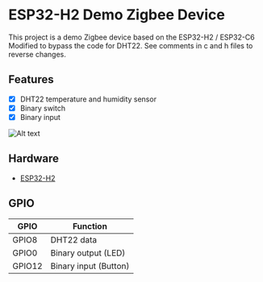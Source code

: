 # ESP32-H2 Demo Zigbee Device

This project is a demo Zigbee device based on the ESP32-H2 / ESP32-C6
Modified to bypass the code for DHT22. See comments in c and h files to reverse changes.

## Features

- [x] DHT22 temperature and humidity sensor
- [x] Binary switch
- [x] Binary input

![Alt text](image.png)

## Hardware

- [ESP32-H2](https://www.espressif.com/en/products/socs/h2/overview)

## GPIO

| GPIO   | Function              |
| ------ | --------------------- |
| GPIO8  | DHT22 data            |
| GPIO0  | Binary output (LED)   |
| GPIO12 | Binary input (Button) |
